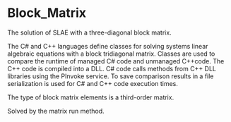 # Block_Matrix
The solution of SLAE with a three-diagonal block matrix.

The C# and C++ languages define classes for solving systems
linear algebraic equations with a block tridiagonal matrix.
Classes are used to compare the runtime of managed C# code and
unmanaged C++code. The C++ code is compiled into a DLL. C# code calls methods from
C++ DLL libraries using the PInvoke service. To save comparison results in a file
serialization is used for C# and C++ code execution times. 

The type of block matrix elements is a third-order matrix. 

Solved by the matrix run method.
